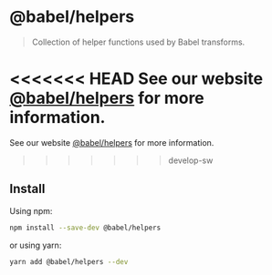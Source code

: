 # @babel/helpers

> Collection of helper functions used by Babel transforms.

<<<<<<< HEAD
See our website [@babel/helpers](https://babeljs.io/docs/en/next/babel-helpers.html) for more information.
=======
See our website [@babel/helpers](https://babeljs.io/docs/babel-helpers) for more information.
>>>>>>> develop-sw

## Install

Using npm:

```sh
npm install --save-dev @babel/helpers
```

or using yarn:

```sh
yarn add @babel/helpers --dev
```
